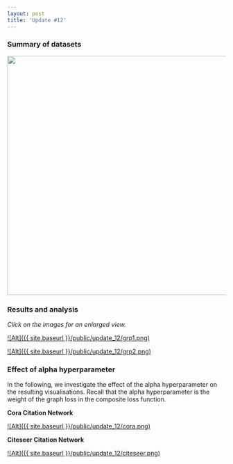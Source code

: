 ```yaml
---
layout: post
title: 'Update #12'
---
```

### Summary of datasets
<center>
<img src="{{ site.baseurl }}/public/update_12/datasets.png" width="550">
</center>

### Results and analysis
_Click on the images for an enlarged view._

[![Alt]({{ site.baseurl }}/public/update_12/grp1.png)](https://leowyy.github.io/public/update_12/grp1.png)

[![Alt]({{ site.baseurl }}/public/update_12/grp2.png)](https://leowyy.github.io/public/update_12/grp2.png)

### Effect of alpha hyperparameter
In the following, we investigate the effect of the alpha hyperparameter on the resulting visualisations. Recall that the alpha hyperparameter is the weight of the graph loss in the composite loss function.

__Cora Citation Network__

[![Alt]({{ site.baseurl }}/public/update_12/cora.png)](https://leowyy.github.io/public/update_12/cora.png)


__Citeseer Citation Network__

[![Alt]({{ site.baseurl }}/public/update_12/citeseer.png)](https://leowyy.github.io/public/update_12/citeseer.png)

